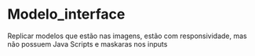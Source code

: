 # Modelo_interface
Replicar modelos que estão nas imagens, estão com responsividade, mas não possuem Java Scripts e maskaras nos inputs
